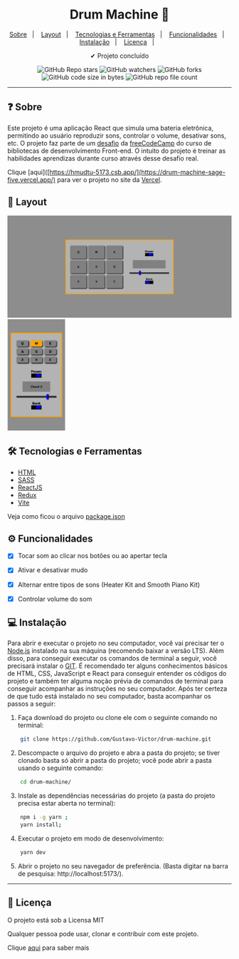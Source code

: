 <h1 align='center'>Drum Machine 🥁</h1>

<p align="center">
  <a href="#-sobre">Sobre</a>&nbsp;&nbsp;&nbsp;|&nbsp;&nbsp;&nbsp;
  <a href="#-layout">Layout</a>&nbsp;&nbsp;&nbsp;|&nbsp;&nbsp;&nbsp;
  <a href="#-tecnologias-e-ferramentas">Tecnologias e Ferramentas</a>&nbsp;&nbsp;&nbsp;|&nbsp;&nbsp;&nbsp;
  <a href="#-funcionalidades">Funcionalidades</a>&nbsp;&nbsp;&nbsp;|&nbsp;&nbsp;&nbsp;
  <a href="#-instalação">Instalação</a>&nbsp;&nbsp;&nbsp;|&nbsp;&nbsp;&nbsp;
  <a href="#-licença">Licença</a>&nbsp;&nbsp;&nbsp;|&nbsp;&nbsp;&nbsp;
</p>

<p align="center">
    ✔ Projeto concluído
</p>

<p align="center">
    <img alt="GitHub Repo stars" src="https://img.shields.io/github/stars/Gustavo-Victor/drum-machine?style=flat">
    <img alt="GitHub watchers" src="https://img.shields.io/github/watchers/Gustavo-Victor/drum-machine?style=flat">
    <img alt="GitHub forks" src="https://img.shields.io/github/forks/Gustavo-Victor/drum-machine?style=flat">
    <img alt="GitHub code size in bytes" src="https://img.shields.io/github/languages/code-size/Gustavo-Victor/drum-machine">
    <img alt="GitHub repo file count" src="https://img.shields.io/github/directory-file-count/Gustavo-Victor/drum-machine">
</p>

<hr/>

## ❓ Sobre

Este projeto é uma aplicação React que simula uma bateria eletrônica, permitindo ao usuário reproduzir sons, controlar o volume, desativar sons, etc. O projeto faz parte de um [desafio](https://www.freecodecamp.org/learn/front-end-development-libraries/front-end-development-libraries-projects/build-a-drum-machine) da [freeCodeCamp](https://www.freecodecamp.org/) do curso de bibliotecas de desenvolvimento Front-end. O intuito do projeto é treinar as habilidades aprendizas durante curso através desse desafio real. 

Clique [aqui]([https://hmudtu-5173.csb.app/](https://drum-machine-sage-five.vercel.app/) para ver o projeto no site da [Vercel](https://vercel.com). 


## 🎨 Layout

<img src="./src/assets/images/screenshots/desktop.png" width="550px" height="auto" alt="Drum Machine - Desktop" title="Drum Machine - Desktop" > <img src="./src/assets/images/screenshots/mobile.png" width="130px" alt="Drum Machine - Mobile" title="Drum Machine - Mobile" >

## 🛠 Tecnologias e Ferramentas

- [HTML](https://developer.mozilla.org/pt-BR/docs/Web/HTML)
- [SASS](https://sass-lang.com/)
- [ReactJS](https://pt-br.reactjs.org/)
- [Redux](https://redux.js.org/)
- [Vite](https://vitejs.dev/)

Veja como ficou o arquivo [package.json](./package.json) 


## ⚙ Funcionalidades 

- [x] Tocar som ao clicar nos botões ou ao apertar tecla 
- [x] Ativar e desativar mudo
- [x] Alternar entre tipos de sons (Heater Kit and Smooth Piano Kit)
- [x] Controlar volume do som


## 💻 Instalação 

Para abrir e executar o projeto no seu computador, você vai precisar ter o [Node.js](https://nodejs.org/en) instalado na sua máquina (recomendo baixar a versão LTS). Além disso, para conseguir executar os comandos de terminal a seguir, você precisará instalar o [GIT](https://git-scm.com/). 
É recomendado ter alguns conhecimentos básicos de HTML, CSS, JavaScript e React para conseguir entender os códigos do projeto e também ter alguma noção prévia de comandos de terminal para conseguir acompanhar as instruções no seu computador. 
Após ter certeza de que tudo está instalado no seu computador, basta acompanhar os passos a seguir: 


1. Faça download do projeto ou clone ele com o seguinte comando no terminal: 

```bash 
    git clone https://github.com/Gustavo-Victor/drum-machine.git
```
 
2. Descompacte o arquivo do projeto e abra a pasta do projeto; se tiver clonado basta só abrir a pasta do projeto; você pode abrir a pasta usando o seguinte comando: 

```bash 
    cd drum-machine/ 
```

3. Instale as dependências necessárias do projeto (a pasta do projeto precisa estar aberta no terminal): 

```bash 
    npm i -g yarn ;
    yarn install;
```

4. Executar o projeto em modo de desenvolvimento: 

```bash 
    yarn dev 
```

5. Abrir o projeto no seu navegador de preferência. (Basta digitar na barra de pesquisa: http://localhost:5173/). 


<hr/>

## 📝 Licença 

O projeto está sob a Licensa MIT 

Qualquer pessoa pode usar, clonar e contribuir com este projeto. 

Clique [aqui](./LICENSE.md) para saber mais  
